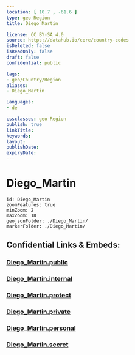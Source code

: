 ```yaml
---
location: [ 10.7 , -61.6 ] 
type: geo-Region
title: Diego_Martin

license: CC BY-SA 4.0
source: https://datahub.io/core/country-codes
isDeleted: false
isReadOnly: false
draft: false
confidential: public

tags:
- geo/Country/Region
aliases:
- Diego_Martin

Languages:
- de

cssclasses: geo-Region
publish: true
linkTitle: 
keywords: 
layout: 
publishDate: 
expiryDate: 
---
```


# Diego_Martin

```leaflet
id: Diego_Martin
zoomFeatures: true 
minZoom: 2 
maxZoom: 18
geojsonFolder: ./Diego_Martin/
markerFolder: ./Diego_Martin/
```


## Confidential Links & Embeds: 

### [Diego_Martin.public](/_public/\Earth\Continent\America~Caribbean\Trinidad_and_Tobago~Islands\Regions~Trinidad-TobagoDiego_Martin.public.md) 

### [Diego_Martin.internal](/_internal/\Earth\Continent\America~Caribbean\Trinidad_and_Tobago~Islands\Regions~Trinidad-TobagoDiego_Martin.internal.md) 

### [Diego_Martin.protect](/_protect/\Earth\Continent\America~Caribbean\Trinidad_and_Tobago~Islands\Regions~Trinidad-TobagoDiego_Martin.protect.md) 

### [Diego_Martin.private](/_private/\Earth\Continent\America~Caribbean\Trinidad_and_Tobago~Islands\Regions~Trinidad-TobagoDiego_Martin.private.md) 

### [Diego_Martin.personal](/_personal/\Earth\Continent\America~Caribbean\Trinidad_and_Tobago~Islands\Regions~Trinidad-TobagoDiego_Martin.personal.md) 

### [Diego_Martin.secret](/_secret/\Earth\Continent\America~Caribbean\Trinidad_and_Tobago~Islands\Regions~Trinidad-TobagoDiego_Martin.secret.md)


